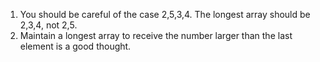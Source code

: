 1. You should be careful of the case 2,5,3,4. The longest array should be 2,3,4, not 2,5.
2. Maintain a longest array to receive the number larger than the last element is a good thought.